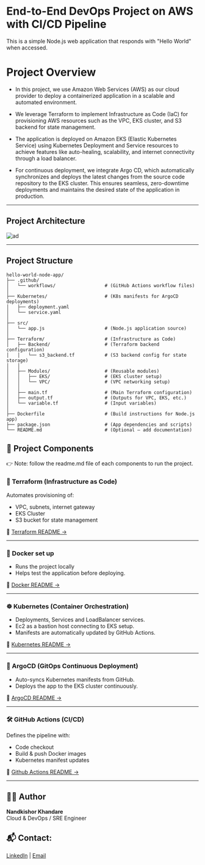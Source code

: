 # End-to-End DevOps Project on AWS with CI/CD Pipeline

This is a simple Node.js web application that responds with "Hello World" when accessed.

# Project Overview 
- In this project, we use Amazon Web Services (AWS) as our cloud provider to deploy a containerized application in a scalable and automated environment.

- We leverage Terraform to implement Infrastructure as Code (IaC) for provisioning AWS resources such as the VPC, EKS cluster, and S3 backend for state management.

- The application is deployed on Amazon EKS (Elastic Kubernetes Service) using Kubernetes Deployment and Service resources to achieve features like auto-healing, scalability, and internet connectivity through a load balancer.

- For continuous deployment, we integrate Argo CD, which automatically synchronizes and deploys the latest changes from the source code repository to the EKS cluster. This ensures seamless, zero-downtime deployments and maintains the desired state of the application in production.
---

## Project Architecture


![ad](https://github.com/user-attachments/assets/d9ebdf6c-b54d-4262-b198-4f30dead711a)


---
## Project Structure
```
hello-world-node-app/
├── .github/
│   └── workflows/                  # (GitHub Actions workflow files)
│
├── Kubernetes/                     # (K8s manifests for ArgoCD deployments)
│   ├── deployment.yaml
│   └── service.yaml
│
├── src/
│   └── app.js                      # (Node.js application source)
│
├── Terraform/                      # (Infrastructure as Code)
│   ├── Backend/                    # (Terraform backend configuration)
│   │   └── s3_backend.tf           # (S3 backend config for state storage)
│   │
│   ├── Modules/                    # (Reusable modules)
│   │   ├── EKS/                    # (EKS cluster setup)
│   │   └── VPC/                    # (VPC networking setup)
│   │
│   ├── main.tf                     # (Main Terraform configuration)
│   ├── output.tf                   # (Outputs for VPC, EKS, etc.)
│   └── variable.tf                 # (Input variables)
│
├── Dockerfile                      # (Build instructions for Node.js app)
├── package.json                    # (App dependencies and scripts)
└── README.md                       # (Optional — add documentation)
```

## 🧱 Project Components
👉 Note:  follow the readme.md file of each components to run the project.

### 🚀 Terraform (Infrastructure as Code)
Automates provisioning of:  
- VPC, subnets, internet gateway  
- EKS Cluster  
- S3 bucket for state management

📄 [Terraform README → ](https://github.com/I-am-nk/hello-world-node-app/tree/master/Terraform#readme)

---
### 🐳 Docker set up
- Runs the project locally 
- Helps test the application before deploying.

📄 [Docker README →](https://github.com/I-am-nk/hello-world-node-app/blob/master/Docker%20set%20up/readme.md)

---
### ☸️ Kubernetes (Container Orchestration)
- Deployments, Services and LoadBalancer services.  
- Ec2 as a bastion host connecting to EKS setup.  
- Manifests are automatically updated by GitHub Actions.

📄 [Kubernetes README →](https://github.com/I-am-nk/hello-world-node-app/tree/master/Kubernetes#readme)
 
  
  ---
### 🚀 ArgoCD (GitOps Continuous Deployment)
- Auto-syncs Kubernetes manifests from GitHub.  
- Deploys the app to the EKS cluster continuously.  

📄 [ArgoCD README →](https://github.com/I-am-nk/hello-world-node-app/tree/master/ArgoCD#readme)

---
### 🛠️ GitHub Actions (CI/CD)
Defines the pipeline with:  
- Code checkout  
- Build & push Docker images  
- Kubernetes manifest updates

📄 [Github Actions README →](https://github.com/I-am-nk/hello-world-node-app/blob/master/Github%20Action%20Readme.md)

---

## 👨‍💻 Author
**Nandkishor Khandare**  
Cloud & DevOps / SRE Engineer  

## 📬 **Contact**: 
[LinkedIn](https://www.linkedin.com/in/nandkishor-khandare-616492215/) | [Email](nandkishor.k6e@gmail.com)
